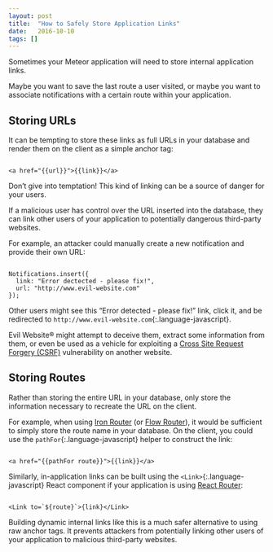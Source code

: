 ```yaml
---
layout: post
title:  "How to Safely Store Application Links"
date:   2016-10-10
tags: []
---
```


Sometimes your Meteor application will need to store internal application links.

Maybe you want to save the last route a user visited, or maybe you want to associate notifications with a certain route within your application.

## Storing URLs

It can be tempting to store these links as full URLs in your database and render them on the client as a simple anchor tag:

<pre class='language-markup'><code class='language-markup'>
&lt;a href="&#123;&#123;url}}">&#123;&#123;link}}&lt;/a>
</code></pre>

Don’t give into temptation! This kind of linking can be a source of danger for your users.

If a malicious user has control over the URL inserted into the database, they can link other users of your application to potentially dangerous third-party websites.

For example, an attacker could manually create a new notification and provide their own URL:

<pre class='language-javascript'><code class='language-javascript'>
Notifications.insert({
  link: "Error dectected - please fix!",
  url: "http://www.evil-website.com"
});
</code></pre>

Other users might see this “Error detected - please fix!” link, click it, and be redirected to `http://www.evil-website.com`{:.language-javascript}.

Evil Website® might attempt to deceive them, extract some information from them, or even be used as a vehicle for exploiting a [Cross Site Request Forgery (CSRF)](https://www.owasp.org/index.php/Cross-Site_Request_Forgery_(CSRF)) vulnerability on another website.

## Storing Routes

Rather than storing the entire URL in your database, only store the information necessary to recreate the URL on the client.

For example, when using [Iron Router](https://github.com/iron-meteor/iron-router) (or [Flow Router](https://github.com/kadirahq/flow-router)), it would be sufficient to simply store the route name in your database. On the client, you could use the `pathFor`{:.language-javascript} helper to construct the link:

<pre class='language-markup'><code class='language-markup'>
&lt;a href="&#123;&#123;pathFor route}}">&#123;&#123;link}}&lt;/a>
</code></pre>

Similarly, in-application links can be built using the `<Link>`{:.language-javascript} React component if your application is using [React Router](https://github.com/ReactTraining/react-router):

<pre class='language-markup'><code class='language-markup'>
&lt;Link to=`$&#123;route}`>&#123;link}&lt;/Link>
</code></pre>

Building dynamic internal links like this is a much safer alternative to using raw anchor tags. It prevents attackers from potentially linking other users of your application to malicious third-party websites.
